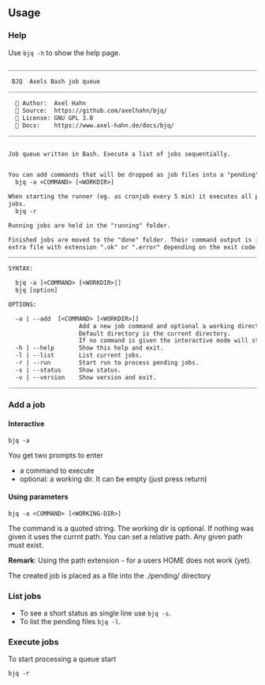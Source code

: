 ## Usage

### Help

Use `bjq -h` to show the help page.

```txt
______________________________________________________________________________
     
 BJQ  Axels Bash job queue
__________________________________________________________________________v0.1

  👤 Author:  Axel Hahn
  🧾 Source:  https://github.com/axelhahn/bjq/
  📜 License: GNU GPL 3.0
  📗 Docs:    https://www.axel-hahn.de/docs/bjq/
______________________________________________________________________________


Job queue written in Bash. Execute a list of jobs sequentially.


You can add commands that will be dropped as job files into a "pending" queue.
  bjq -a <COMMAND> [<WORKDIR>]

When starting the runner (eg. as cronjob every 5 min) it executes all pending
jobs.
  bjq -r

Running jobs are held in the "running" folder.

Finished jobs are moved to the "done" folder. Their command output is in an
extra file with extension ".ok" or ".error" depending on the exit code.
______________________________________________________________________________

SYNTAX:

  bjq -a [<COMMAND> [<WORKDIR>]]
  bjq [option]

OPTIONS:

  -a | --add  [<COMMAND> [<WORKDIR>]]
                    Add a new job command and optional a working directory.
                    Default directory is the current directory.
                    If no command is given the interactive mode will start.
  -h | --help       Show this help and exit.
  -l | --list       List current jobs.
  -r | --run        Start run to process pending jobs.
  -s | --status     Show status.
  -v | --version    Show version and exit.
______________________________________________________________________________
```

### Add a job

#### Interactive

`bjq -a`

You get two prompts to enter

* a command to execute
* optional: a working dir. It can be empty (just press return)

#### Using parameters

`bjq -a <COMMAND> [<WORKING-DIR>]`

The command is a quoted string.
The working dir is optional. If nothing was given it uses the currnt path. You can set a relative path. Any given path must exist.

**Remark**: Using the path extension `~` for a users HOME does not work (yet).

The created job is placed as a file into the ./pending/ directory

### List jobs

* To see a short status as single line use `bjq -s`.
* To list the pending files `bjq -l`.

### Execute jobs

To start processing a queue start

`bjq -r`
